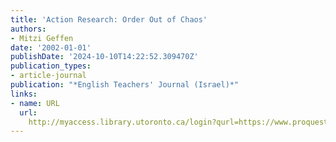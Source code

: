 ```yaml
---
title: 'Action Research: Order Out of Chaos'
authors:
- Mitzi Geffen
date: '2002-01-01'
publishDate: '2024-10-10T14:22:52.309470Z'
publication_types:
- article-journal
publication: "*English Teachers' Journal (Israel)*"
links:
- name: URL
  url: 
    http://myaccess.library.utoronto.ca/login?qurl=https://www.proquest.com/docview/62206511?accountid=14771&bdid=38382&_bd=%2Fh6a%2Bgm56uDMp%2BHj%2B4biV3cjhKM%3D
---
```

